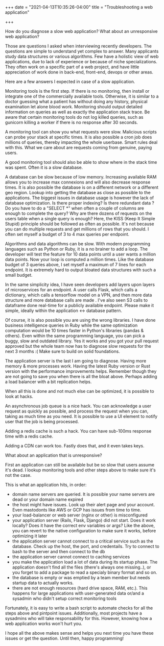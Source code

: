 +++
date = "2021-04-13T10:35:26-04:00"
title = "Troubleshooting a web application"

+++

How do you diagnose a slow web application? What about an unresponsive web application?

Those are questions I asked when interviewing recently developers. The questions are simple to understand yet complex to answer. Many applicants study data structures or various algorithms. Few  have a holistic view of web applications, due to lack of experience or because of niche specializations. They often work on a specific part of a web project, and have little appreciation of work done in back-end, front-end, devops or other areas.

Here are a few answers I expected in case of a slow application.

Monitoring tools is the first step. If there is no monitoring, then install or integrate one of the commercially available tools. Otherwise, it is similar to a doctor guessing what a patient has without doing any history, physical examination let alone blood work. Monitoring should output detailed information on queries as well as exactly the application stack trace. Be aware that certain monitoring tools do not log killed queries, such as gunicorn killing a worker if there is no response after 30 seconds.

A monitoring tool can show you what requests were slow. Malicious scripts can probe your stack at specific times. It is also possible a cron job does millions of queries, thereby impacting the whole userbase. Smart rules deal with this. What we care about are requests coming from genuine, paying users.

A good monitoring tool should also be able to show where in the stack time was spent. Often it is a slow database.

A database can be slow because of low memory. Increasing available RAM allows you to increase max connexions and will also decrease response times. It is also possible the database is on a different network or a different geo region. Lookup into getting the database as close as possible to the applications. The biggest issues in database usage is however the lack of database optimization. Is there proper indexing? Is there redundant data ? Do you have to do a "SELECT *" when often a couple of columns are enough to complete the query? Why are there dozens of requests on the users table when a single query is enough? Here, the KISS (Keep It Simple Stupid) principle should be followed as often as possible. It's not because you can do multiple requests and get millions of rows that you should. I often set myself a budget of 3 to 4 max queries per endpoint.

Algorithms and data algorithms can be slow. With modern programming languages such as Python or Ruby, it is a no brainer to add a loop. The developer will test the feature for 10 data points until a user wants a million data points. Now your loop is computed a million times. Like the database budget of 3 queries above, I set myself a maximum of 7 lines for each endpoint. It is extremely hard to output bloated data structures with such a small budget.

In the same simplicity idea, I have seen developers add layers upon layers of microservices for an endpoint. A user calls Flask, which calls a dictionary, which calls a tensorflow model on a VPN, and then more data structure and more database calls are made . I've also seen S3 calls to dataframe done real-time for a publicly available endpoint. Please make it simple, ideally within the application <-> database pattern.

Of course, it is also possible you are using the wrong libraries. I have done business intelligence queries in Ruby while the same optimization computation would be 10 times faster in Python's libraries (pandas & others). Even within the same programming language, you can pick a buggy, slow and outdated library. Yes it works and you got your pull request approved but the whole team now has to diagnose slow requests for the next 3 months :( Make sure to build on solid foundations.

The application server is the last I am going to diagnose. Having more memory & more processes work. Having the latest Ruby version or Rust version with the performance improvements helps. Remember though they are not going to save you when there is all the bloat above. Perhaps adding a load balancer with a bit replication helps.

When all this is done and not much else can be optimized, it is possible to look at hacks.

An asynchronous job queue is a nice hack. You can acknowledge a user request as quickly as possible, and process the request when you can, taking as much time as you need. It is possible to use a UI element to notify user that the job is being processed.

Adding a redis cache is such a hack. You can have sub-100ms response time with a redis cache.

Adding a CDN can work too. Fastly does that, and it even takes keys.

What about an application that is unresponsive?

First an application can still be available but be so slow that users assume it's dead. I lookup monitoring tools and other steps above to make sure it's not the case.

This is what an application hits, in order:

- domain name servers are queried. It is possible your name servers are dead or your domain name expired
- the host might have issues. Look up their alert page and your account. Even mastodonts like AWS or GCP has issues from time to time.
- your load-balancer or web server (nginx or other) is misconfigured
- your application server (Rails, Flask, Django) did not start. Does it work locally? Does it have the correct env variables or args? Like the above, you can revert to the native configuration to make sure it works, before optimizing it later
- the application server cannot connect to a critical service such as the database. Check up the host, the port, and credentails. Try to connect to bash to the server and then connect to the db
- the application server cannot connect to caching services
- you make the application load a lot of data during its startup phase. The application doesn't find all the files (there's always one missing..), or you forget to add a package to read a specialy binary format and so on.
- the database is empty or was emptied by a team member but needs startup data to actually works.
- there are not enough resources (hard drive space, RAM, etc.). This happens for large applications with user-generated data or/and a sysadmin who didn't setup correct monitoring tools

Fortunately, it is easy to write a bash script to automate checks for all the steps above and pintpoint issues. Additionally, most projects have a sysadmins who will take responsability for this. However, knowing how a web application works won't hurt you.

I hope all the above makes sense and helps you next time you have these issues or get the question. Until then, happy programming!